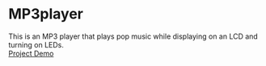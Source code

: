 # MP3player
This is an MP3 player that plays pop music while displaying on an LCD and turning on LEDs.
<br>[Project Demo](https://youtu.be/m329ti3V9UE)
